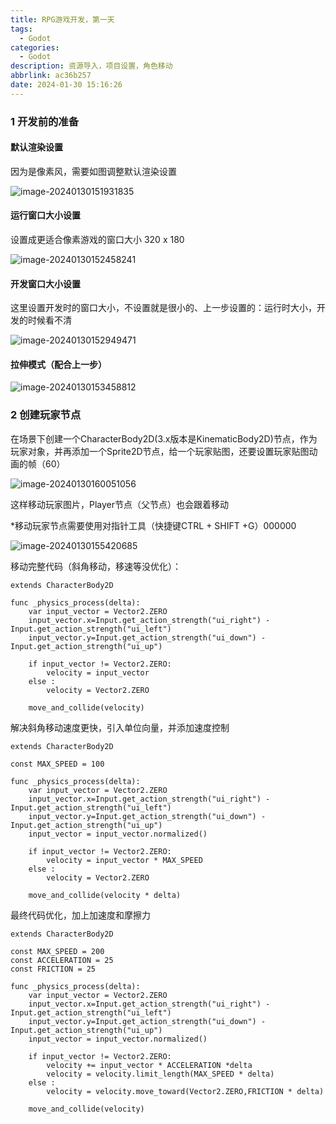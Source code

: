 ```yaml
---
title: RPG游戏开发，第一天
tags:
  - Godot
categories:
  - Godot
description: 资源导入，项目设置，角色移动
abbrlink: ac36b257
date: 2024-01-30 15:16:26
---
```


### 1 开发前的准备

#### 默认渲染设置

因为是像素风，需要如图调整默认渲染设置

![image-20240130151931835](http://cdn.this0.com/blog/img/image-20240130151931835.png)

#### 运行窗口大小设置

设置成更适合像素游戏的窗口大小 320 x 180

![image-20240130152458241](http://cdn.this0.com/blog/img/image-20240130152458241.png?OSSAccessKeyId=LTAI5tAje5MhbPSKCC6QdGZb&Expires=9000000001&Signature=PgcNdfswJQXSZkGzY3wnqgIjIUM=&x-oss-process=style/cdn.this0)

#### 开发窗口大小设置

这里设置开发时的窗口大小，不设置就是很小的、上一步设置的：运行时大小，开发的时候看不清

![image-20240130152949471](http://cdn.this0.com/blog/img/image-20240130152949471.png?OSSAccessKeyId=LTAI5tAje5MhbPSKCC6QdGZb&Expires=9000000000&Signature=cmLHo9fiZ3vZW6gawWly9a7skRQ=&x-oss-process=style/cdn.this0)

#### 拉伸模式（配合上一步）

![image-20240130153458812](http://cdn.this0.com/blog/img/image-20240130153458812.png)

### 2 创建玩家节点

在场景下创建一个CharacterBody2D(3.x版本是KinematicBody2D)节点，作为玩家对象，并再添加一个Sprite2D节点，给一个玩家贴图，还要设置玩家贴图动画的帧（60）

![image-20240130160051056](http://cdn.this0.com/blog/img/image-20240130160051056.png?OSSAccessKeyId=LTAI5tAje5MhbPSKCC6QdGZb&Expires=9000000000&Signature=IZCxq71AyZdetj5N8bPe4z86OeI=&x-oss-process=style/cdn.this0)

这样移动玩家图片，Player节点（父节点）也会跟着移动

*移动玩家节点需要使用对指针工具（快捷键CTRL + SHIFT +G）000000

![image-20240130155420685](http://cdn.this0.com/blog/img/image-20240130155420685.png?OSSAccessKeyId=LTAI5tAje5MhbPSKCC6QdGZb&Expires=9000000000&Signature=eOxx650YtvxehNfHNoZS2NSq2yo=&x-oss-process=style/cdn.this0)

移动完整代码（斜角移动，移速等没优化）：

	extends CharacterBody2D
	
	func _physics_process(delta):
		var input_vector = Vector2.ZERO
		input_vector.x=Input.get_action_strength("ui_right") - Input.get_action_strength("ui_left")
		input_vector.y=Input.get_action_strength("ui_down") - Input.get_action_strength("ui_up")
		
		if input_vector != Vector2.ZERO:
			velocity = input_vector
		else :
			velocity = Vector2.ZERO
		
		move_and_collide(velocity)

解决斜角移动速度更快，引入单位向量，并添加速度控制

```
extends CharacterBody2D

const MAX_SPEED = 100

func _physics_process(delta):
	var input_vector = Vector2.ZERO
	input_vector.x=Input.get_action_strength("ui_right") - Input.get_action_strength("ui_left")
	input_vector.y=Input.get_action_strength("ui_down") - Input.get_action_strength("ui_up")
	input_vector = input_vector.normalized()
	
	if input_vector != Vector2.ZERO:
		velocity = input_vector * MAX_SPEED
	else :
		velocity = Vector2.ZERO
	
	move_and_collide(velocity * delta)

```

最终代码优化，加上加速度和摩擦力

```
extends CharacterBody2D

const MAX_SPEED = 200
const ACCELERATION = 25
const FRICTION = 25

func _physics_process(delta):
	var input_vector = Vector2.ZERO
	input_vector.x=Input.get_action_strength("ui_right") - Input.get_action_strength("ui_left")
	input_vector.y=Input.get_action_strength("ui_down") - Input.get_action_strength("ui_up")
	input_vector = input_vector.normalized()
	
	if input_vector != Vector2.ZERO:
		velocity += input_vector * ACCELERATION *delta
		velocity = velocity.limit_length(MAX_SPEED * delta)
	else :
		velocity = velocity.move_toward(Vector2.ZERO,FRICTION * delta)
	
	move_and_collide(velocity)

```

